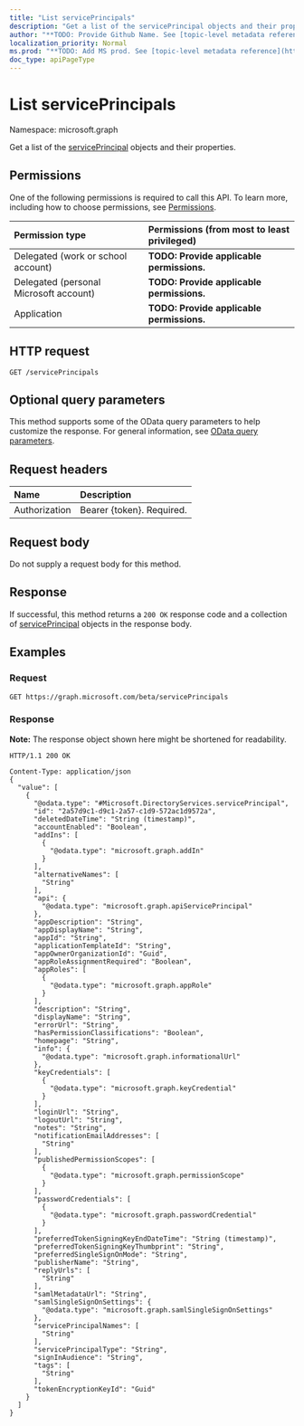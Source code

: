 ```yaml
---
title: "List servicePrincipals"
description: "Get a list of the servicePrincipal objects and their properties."
author: "**TODO: Provide Github Name. See [topic-level metadata reference](https://msgo.azurewebsites.net/add/document/guidelines/metadata.html#topic-level-metadata)**"
localization_priority: Normal
ms.prod: "**TODO: Add MS prod. See [topic-level metadata reference](https://msgo.azurewebsites.net/add/document/guidelines/metadata.html#topic-level-metadata)**"
doc_type: apiPageType
---
```


# List servicePrincipals
Namespace: microsoft.graph

Get a list of the [servicePrincipal](../resources/serviceprincipal.md) objects and their properties.

## Permissions
One of the following permissions is required to call this API. To learn more, including how to choose permissions, see [Permissions](/graph/permissions-reference).

|Permission type|Permissions (from most to least privileged)|
|:---|:---|
|Delegated (work or school account)|**TODO: Provide applicable permissions.**|
|Delegated (personal Microsoft account)|**TODO: Provide applicable permissions.**|
|Application|**TODO: Provide applicable permissions.**|

## HTTP request

<!-- {
  "blockType": "ignored"
}
-->
``` http
GET /servicePrincipals
```

## Optional query parameters
This method supports some of the OData query parameters to help customize the response. For general information, see [OData query parameters](/graph/query-parameters).

## Request headers
|Name|Description|
|:---|:---|
|Authorization|Bearer {token}. Required.|

## Request body
Do not supply a request body for this method.

## Response

If successful, this method returns a `200 OK` response code and a collection of [servicePrincipal](../resources/serviceprincipal.md) objects in the response body.

## Examples

### Request
<!-- {
  "blockType": "request",
  "name": "get_serviceprincipal"
}
-->
``` http
GET https://graph.microsoft.com/beta/servicePrincipals
```


### Response
**Note:** The response object shown here might be shortened for readability.
<!-- {
  "blockType": "response",
  "truncated": true,
  "@odata.type": "Collection(Microsoft.DirectoryServices.servicePrincipal)"
}
-->
``` http
HTTP/1.1 200 OK

Content-Type: application/json
{
  "value": [
    {
      "@odata.type": "#Microsoft.DirectoryServices.servicePrincipal",
      "id": "2a57d9c1-d9c1-2a57-c1d9-572ac1d9572a",
      "deletedDateTime": "String (timestamp)",
      "accountEnabled": "Boolean",
      "addIns": [
        {
          "@odata.type": "microsoft.graph.addIn"
        }
      ],
      "alternativeNames": [
        "String"
      ],
      "api": {
        "@odata.type": "microsoft.graph.apiServicePrincipal"
      },
      "appDescription": "String",
      "appDisplayName": "String",
      "appId": "String",
      "applicationTemplateId": "String",
      "appOwnerOrganizationId": "Guid",
      "appRoleAssignmentRequired": "Boolean",
      "appRoles": [
        {
          "@odata.type": "microsoft.graph.appRole"
        }
      ],
      "description": "String",
      "displayName": "String",
      "errorUrl": "String",
      "hasPermissionClassifications": "Boolean",
      "homepage": "String",
      "info": {
        "@odata.type": "microsoft.graph.informationalUrl"
      },
      "keyCredentials": [
        {
          "@odata.type": "microsoft.graph.keyCredential"
        }
      ],
      "loginUrl": "String",
      "logoutUrl": "String",
      "notes": "String",
      "notificationEmailAddresses": [
        "String"
      ],
      "publishedPermissionScopes": [
        {
          "@odata.type": "microsoft.graph.permissionScope"
        }
      ],
      "passwordCredentials": [
        {
          "@odata.type": "microsoft.graph.passwordCredential"
        }
      ],
      "preferredTokenSigningKeyEndDateTime": "String (timestamp)",
      "preferredTokenSigningKeyThumbprint": "String",
      "preferredSingleSignOnMode": "String",
      "publisherName": "String",
      "replyUrls": [
        "String"
      ],
      "samlMetadataUrl": "String",
      "samlSingleSignOnSettings": {
        "@odata.type": "microsoft.graph.samlSingleSignOnSettings"
      },
      "servicePrincipalNames": [
        "String"
      ],
      "servicePrincipalType": "String",
      "signInAudience": "String",
      "tags": [
        "String"
      ],
      "tokenEncryptionKeyId": "Guid"
    }
  ]
}
```

